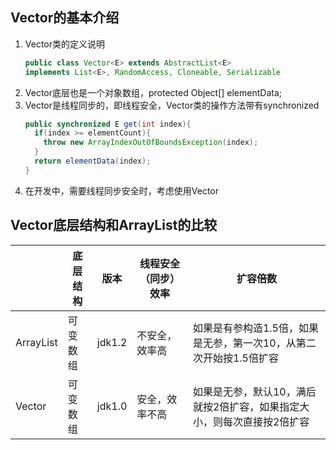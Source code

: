 ## Vector的基本介绍

1. Vector类的定义说明
   ```java
   public class Vector<E> extends AbstractList<E> 
   implements List<E>, RandomAccess, Cloneable, Serializable
   ```
2. Vector底层也是一个对象数组，protected Object[] elementData;
3. Vector是线程同步的，即线程安全，Vector类的操作方法带有synchronized
   ```java
   public synchronized E get(int index){
     if(index >= elementCount){
       throw new ArrayIndexOutOfBoundsException(index);
     }
     return elementData(index);
   }
   ```
4. 在开发中，需要线程同步安全时，考虑使用Vector

## Vector底层结构和ArrayList的比较

||底层结构|版本|线程安全（同步） 效率|扩容倍数|
|--|--|--|--|--|
|ArrayList|可变数组|jdk1.2|不安全，效率高|如果是有参构造1.5倍，如果是无参，第一次10，从第二次开始按1.5倍扩容|
|Vector|可变数组|jdk1.0|安全，效率不高|如果是无参，默认10，满后就按2倍扩容，如果指定大小，则每次直接按2倍扩容|